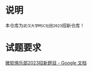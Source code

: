 # 说明  

本仓库为`武汉大学MSC社团2023`招新仓库！

# 试题要求

[微软俱乐部2023招新题目 - Google 文档](https://docs.google.com/document/d/1p0iLpLF352S57HzGBYuy96MsrnOOP4XYsjNlvreaOS8)